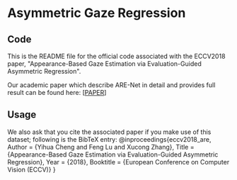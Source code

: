 # Asymmetric Gaze Regression


## Code
This is the README file for the official code associated with the ECCV2018 paper, "Appearance-Based Gaze Estimation via Evaluation-Guided Asymmetric Regression". 

Our academic paper which describe ARE-Net in detail and provides full result can be found here: \[[PAPER]( http://openaccess.thecvf.com/content_ECCV_2018/papers/Yihua_Cheng_Appearance-Based_Gaze_Estimation_ECCV_2018_paper.pdf)\]


## Usage
We also ask that you cite the associated paper if you make use of this dataset; following is the BibTeX entry:
@inproceedings{eccv2018_are,
Author = {Yihua Cheng and Feng Lu and Xucong Zhang},
Title = {Appearance-Based Gaze Estimation via Evaluation-Guided Asymmetric Regression},
Year = {2018},
Booktitle = {European Conference on Computer Vision (ECCV)}
}
